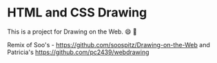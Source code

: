 # HTML and CSS Drawing

This is a project for Drawing on the Web. :smile: :art:

Remix of Soo's - https://github.com/soospitz/Drawing-on-the-Web and Patricia's https://github.com/pc2439/webdrawing
